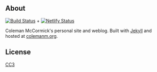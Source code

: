 ## About

[![Build Status](https://travis-ci.org/colemanm/colemanm.github.com.png?branch=master)](https://travis-ci.org/colemanm/colemanm.github.com) + [![Netlify Status](https://api.netlify.com/api/v1/badges/cb10d2fb-e6da-4e0f-b469-836702890c53/deploy-status)](https://app.netlify.com/sites/colemanm/deploys)

Coleman McCormick's personal site and weblog. Built with [Jekyll](http://jekyllrb.com "Jekyll") and hosted at [colemanm.org](https://www.colemanm.org "colemanm.org").

## License

[CC3](https://creativecommons.org/licenses/by/3.0/us/)
